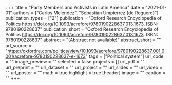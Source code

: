 +++
title = "Party Members and Activists in Latin America"
date = "2021-01-01"
authors = ["Carlos Melendez", "Sebastian Umpierrez {de Reguero}"]
publication_types = ["2"]
publication = "Oxford Research Encyclopedia of Politics https://doi.org/10.1093/acrefore/9780190228637.013.1673. ISBN: 9780190228637"
publication_short = "Oxford Research Encyclopedia of Politics https://doi.org/10.1093/acrefore/9780190228637.013.1673. ISBN: 9780190228637"
abstract = "(Abstract not available)"
abstract_short = ""
url_source = "https://oxfordre.com/politics/view/10.1093/acrefore/9780190228637.001.0001/acrefore-9780190228637-e-1673"
tags = ["Political system"]
url_code = ""
image_preview = ""
selected = false
projects = []
url_pdf = ""
url_preprint = ""
url_dataset = ""
url_project = ""
url_slides = ""
url_video = ""
url_poster = ""
math = true
highlight = true
[header]
image = ""
caption = ""
+++
